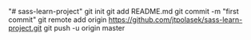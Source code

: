 "# sass-learn-project"  git init git add README.md git commit -m "first commit" git remote add origin https://github.com/jtpolasek/sass-learn-project.git git push -u origin master
